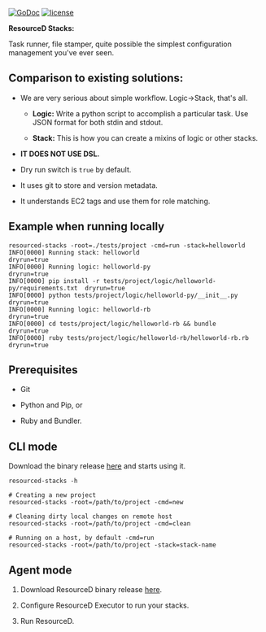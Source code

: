 [![GoDoc](https://godoc.org/github.com/resourced/resourced-stacks?status.svg)](http://godoc.org/github.com/resourced/resourced-stacks)
[![license](http://img.shields.io/badge/license-MIT-red.svg?style=flat)](https://raw.githubusercontent.com/resourced/resourced-stacks/master/LICENSE)

**ResourceD Stacks:**

Task runner, file stamper, quite possible the simplest configuration management you've ever seen.


## Comparison to existing solutions:

* We are very serious about simple workflow. Logic->Stack, that's all.

    * **Logic:** Write a python script to accomplish a particular task. Use JSON format for both stdin and stdout.

    * **Stack:** This is how you can create a mixins of logic or other stacks.

* **IT DOES NOT USE DSL.**

* Dry run switch is `true` by default.

* It uses git to store and version metadata.

* It understands EC2 tags and use them for role matching.


## Example when running locally
```
resourced-stacks -root=./tests/project -cmd=run -stack=helloworld
INFO[0000] Running stack: helloworld                                          dryrun=true
INFO[0000] Running logic: helloworld-py                                       dryrun=true
INFO[0000] pip install -r tests/project/logic/helloworld-py/requirements.txt  dryrun=true
INFO[0000] python tests/project/logic/helloworld-py/__init__.py               dryrun=true
INFO[0000] Running logic: helloworld-rb                                       dryrun=true
INFO[0000] cd tests/project/logic/helloworld-rb && bundle                     dryrun=true
INFO[0000] ruby tests/project/logic/helloworld-rb/helloworld-rb.rb            dryrun=true
```


## Prerequisites

* Git

* Python and Pip, or

* Ruby and Bundler.


## CLI mode

Download the binary release [here](https://github.com/resourced/resourced-stacks/releases) and starts using it.
```
resourced-stacks -h

# Creating a new project
resourced-stacks -root=/path/to/project -cmd=new

# Cleaning dirty local changes on remote host
resourced-stacks -root=/path/to/project -cmd=clean

# Running on a host, by default -cmd=run
resourced-stacks -root=/path/to/project -stack=stack-name
```


## Agent mode

1. Download ResourceD binary release [here](https://github.com/resourced/resourced/releases).

2. Configure ResourceD Executor to run your stacks.

3. Run ResourceD.
